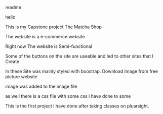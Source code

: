 readme

hello 

This is my Capstone project 
The Matcha Shop

The website is a e-commerce website

Right now The website is Semi-functional

Some of the buttons on the site are useable and led to other sites that I Create

In these Site was mainly styled with boostrap.
Download Image from free picture website

image was added to the image file 

as well there is a css file with some css i have done to some

This is the first project i have done after taking classes on pluarsight.



